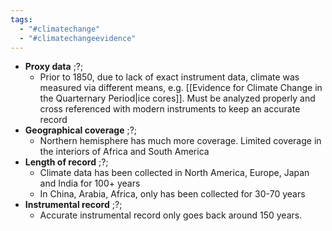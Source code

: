 ```yaml
---
tags:
  - "#climatechange"
  - "#climatechangeevidence"
---
```

- **Proxy data**
 ;?;
	- Prior to 1850, due to lack of exact instrument data, climate was measured via different means, e.g. [[Evidence for Climate Change in the Quarternary Period|ice cores]]. Must be analyzed properly and cross referenced with modern instruments to keep an accurate record
- **Geographical coverage**
 ;?;
	- Northern hemisphere has much more coverage. Limited coverage in the interiors of Africa and South America
- **Length of record**
 ;?;
	- Climate data has been collected in North America, Europe, Japan and India for 100+ years
	- In China, Arabia, Africa, only has been collected for 30-70 years
- **Instrumental record**
 ;?;
	- Accurate instrumental record only goes back around 150 years.